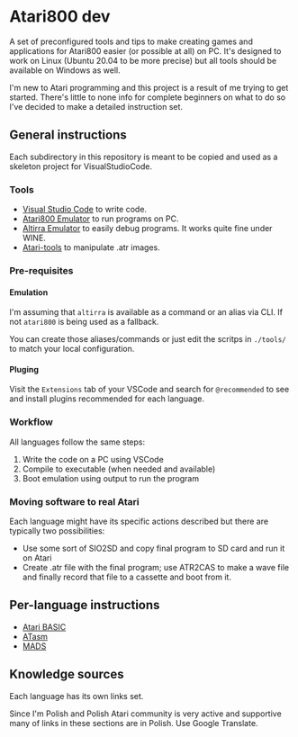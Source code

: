 # Atari800 dev

A set of preconfigured tools and tips to make creating games and applications for Atari800 easier (or possible at all) on PC.
It's designed to work on Linux (Ubuntu 20.04 to be more precise) but all tools should be available on Windows as well.

I'm new to Atari programming and this project is a result of me trying to get started. There's little to none info for complete beginners on what to do so I've decided to make a detailed instruction set.

## General instructions

Each subdirectory in this repository is meant to be copied and used as a skeleton project for VisualStudioCode.

### Tools

* [Visual Studio Code](https://code.visualstudio.com/) to write code.
* [Atari800 Emulator](https://atari800.github.io/) to run programs on PC.
* [Altirra Emulator](https://www.virtualdub.org/altirra.html) to easily debug programs. It works quite fine under WINE.
* [Atari-tools](https://github.com/jhallen/atari-tools) to manipulate .atr images.

### Pre-requisites

#### Emulation

I'm assuming that `altirra` is available as a command or an alias via CLI. If not `atari800` is being used as a fallback.

You can create those aliases/commands or just edit the scritps in `./tools/` to match your local configuration.

#### Pluging

Visit the `Extensions` tab of your VSCode and search for `@recommended` to see and install plugins recommended for each language.


### Workflow

All languages follow the same steps:

1. Write the code on a PC using VSCode
1. Compile to executable (when needed and available)
1. Boot emulation using output to run the program

### Moving software to real Atari

Each language might have its specific actions described but there are typically two possibilities:

* Use some sort of SIO2SD and copy final program to SD card and run it on Atari
* Create .atr file with the final program; use ATR2CAS to make a wave file and finally record that file to a cassette and boot from it.

## Per-language instructions

* [Atari BASIC](./AtariBASIC/)
* [ATasm](./ATasm/)
* [MADS](./MADS/)

## Knowledge sources

Each language has its own links set.

Since I'm Polish and Polish Atari community is very active and supportive many of links in these sections are in Polish. Use Google Translate.
